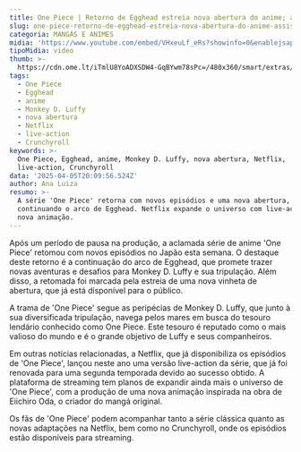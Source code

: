 ```yaml
---
title: One Piece | Retorno de Egghead estreia nova abertura do anime; assista
slug: one-piece-retorno-de-egghead-estreia-nova-abertura-do-anime-assista
categoria: MANGÁS E ANIMES
midia: 'https://www.youtube.com/embed/VHxeuLf_eRs?showinfo=0&enablejsapi=1'
tipoMidia: video
thumb: >-
  https://cdn.ome.lt/iTmlU8YoADXSDW4-GqBYwm78sPc=/480x360/smart/extras/conteudos/onepieceanime_HUGG0vi.jpg
tags:
  - One Piece
  - Egghead
  - anime
  - Monkey D. Luffy
  - nova abertura
  - Netflix
  - live-action
  - Crunchyroll
keywords: >-
  One Piece, Egghead, anime, Monkey D. Luffy, nova abertura, Netflix,
  live-action, Crunchyroll
data: '2025-04-05T20:09:56.524Z'
author: Ana Luiza
resumo: >-
  A série 'One Piece' retorna com novos episódios e uma nova abertura,
  continuando o arco de Egghead. Netflix expande o universo com live-action e
  nova animação.
---
```


Após um período de pausa na produção, a aclamada série de anime 'One Piece' retomou com novos episódios no Japão esta semana. O destaque deste retorno é a continuação do arco de Egghead, que promete trazer novas aventuras e desafios para Monkey D. Luffy e sua tripulação. Além disso, a retomada foi marcada pela estreia de uma nova vinheta de abertura, que já está disponível para o público. 

A trama de 'One Piece' segue as peripécias de Monkey D. Luffy, que junto à sua diversificada tripulação, navega pelos mares em busca do tesouro lendário conhecido como One Piece. Este tesouro é reputado como o mais valioso do mundo e é o grande objetivo de Luffy e seus companheiros. 

Em outras notícias relacionadas, a Netflix, que já disponibiliza os episódios de 'One Piece', lançou neste ano uma versão live-action da série, que já foi renovada para uma segunda temporada devido ao sucesso obtido. A plataforma de streaming tem planos de expandir ainda mais o universo de 'One Piece', com a produção de uma nova animação inspirada na obra de Eiichiro Oda, o criador do mangá original. 

Os fãs de 'One Piece' podem acompanhar tanto a série clássica quanto as novas adaptações na Netflix, bem como no Crunchyroll, onde os episódios estão disponíveis para streaming.
